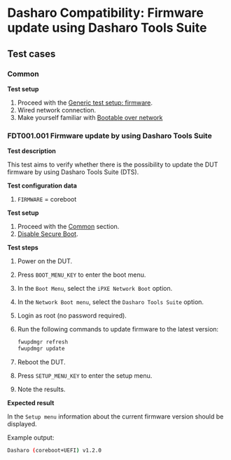# Dasharo Compatibility: Firmware update using Dasharo Tools Suite

## Test cases

### Common

**Test setup**

1. Proceed with the
    [Generic test setup: firmware](../../generic-test-setup/#firmware).
1. Wired network connection.
1. Make yourself familiar with
    [Bootable over network](../../../common-coreboot-docs/dasharo_tools_suite/#bootable-over-network)

### FDT001.001 Firmware update by using Dasharo Tools Suite

**Test description**

This test aims to verify whether there is the possibility to update the DUT
firmware by using Dasharo Tools Suite (DTS).

**Test configuration data**

1. `FIRMWARE` = coreboot

**Test setup**

1. Proceed with the [Common](#common) section.
1. [Disable Secure Boot](../../unified-test-documentation/dasharo-security/206-secure-boot.md).

**Test steps**

1. Power on the DUT.
1. Press `BOOT_MENU_KEY` to enter the boot menu.
1. In the `Boot Menu`, select the `iPXE Network Boot` option.
1. In the `Network Boot menu`, select the `Dasharo Tools Suite` option.
1. Login as root (no password required).
1. Run the following commands to update firmware to the latest version:

    ```bash
    fwupdmgr refresh
    fwupdmgr update
    ```

1. Reboot the DUT.
1. Press `SETUP_MENU_KEY` to enter the setup menu.
1. Note the results.

**Expected result**

In the `Setup menu` information about the current firmware version should be
displayed.

Example output:

```bash
Dasharo (coreboot+UEFI) v1.2.0
```
